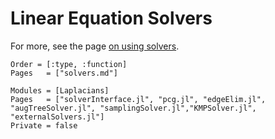 # Linear Equation Solvers

For more, see the page [on using solvers](usingSolvers.md).


```@index
Order = [:type, :function]
Pages   = ["solvers.md"]
```

```@autodocs
Modules = [Laplacians]
Pages   = ["solverInterface.jl", "pcg.jl", "edgeElim.jl", "augTreeSolver.jl", "samplingSolver.jl","KMPSolver.jl", "externalSolvers.jl"]
Private = false
```
